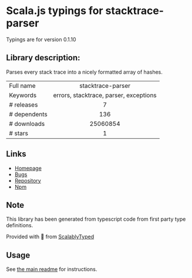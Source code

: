 
# Scala.js typings for stacktrace-parser

Typings are for version 0.1.10

## Library description:
Parses every stack trace into a nicely formatted array of hashes.

|                    |                 |
| ------------------ | :-------------: |
| Full name          | stacktrace-parser |
| Keywords           | errors, stacktrace, parser, exceptions |
| # releases         | 7 |
| # dependents       | 136 |
| # downloads        | 25060854 |
| # stars            | 1 |

## Links
- [Homepage](https://github.com/errwischt/stacktrace-parser)
- [Bugs](http://github.com/errwischt/stacktrace-parser/issues)
- [Repository](https://github.com/errwischt/stacktrace-parser)
- [Npm](https://www.npmjs.com/package/stacktrace-parser)
    


## Note
This library has been generated from typescript code from first party type definitions.

Provided with :purple_heart: from [ScalablyTyped](https://github.com/oyvindberg/ScalablyTyped)

## Usage
See [the main readme](../../readme.md) for instructions.



